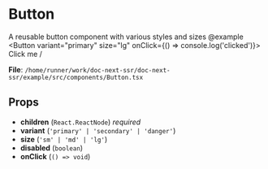 # Button

A reusable button component with various styles and sizes @example <Button variant="primary" size="lg" onClick={() => console.log('clicked')}> Click me </Button> /

**File**: `/home/runner/work/doc-next-ssr/doc-next-ssr/example/src/components/Button.tsx`


## Props

- **children** (`React.ReactNode`) *required*
- **variant** (`'primary' | 'secondary' | 'danger'`)
- **size** (`'sm' | 'md' | 'lg'`)
- **disabled** (`boolean`)
- **onClick** (`() => void`)

